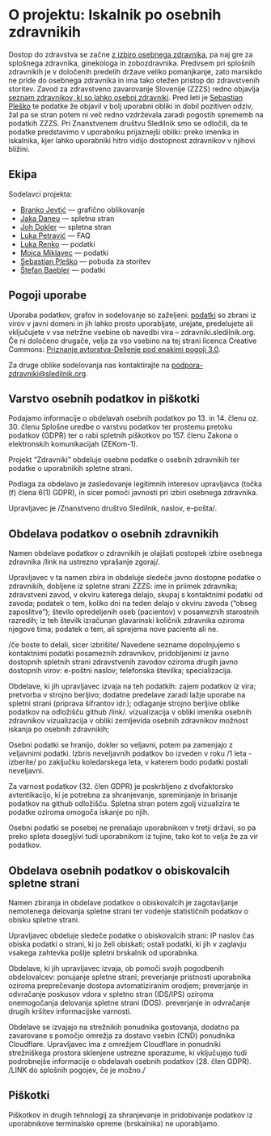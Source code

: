 # O projektu: Iskalnik po osebnih zdravnikih

Dostop do zdravstva se začne [z izbiro osebnega zdravnika](https://e-uprava.gov.si/podrocja/sociala-zdravje-smrt/zdravje/sociala-osebni-zdravnik.html), pa naj gre za splošnega zdravnika, ginekologa in zobozdravnika.
Predvsem pri splošnih zdravnikih je v določenih predelih države veliko pomanjkanje, zato marsikdo ne pride do osebnega zdravnika in ima tako otežen pristop do zdravstvenih storitev.
Zavod za zdravstveno zavarovanje Slovenije (ZZZS) redno objavlja [seznam zdravnikov, ki so lahko osebni zdravniki](https://zavarovanec.zzzs.si/wps/portal/portali/azos/ioz/ioz_izvajalci). Pred leti je [Sebastian Pleško](https://plesko.si/) te podatke že objavil v bolj uporabni obliki in dobil pozitiven odziv, žal pa se stran potem ni več redno vzdrževala zaradi pogostih sprememb na podatkih ZZZS.
Pri Znanstvenem društvu Sledilnik smo se odločili, da te podatke predstavimo v uporabniku prijaznejši obliki: preko imenika in iskalnika, kjer lahko uporabniki hitro vidijo dostopnost zdravnikov v njihovi bližini.

## Ekipa

Sodelavci projekta:

- [Branko Jevtić]() — grafično oblikovanje
- [Jaka Daneu](https://github.com/jalezi) — spletna stran
- [Joh Dokler](https://github.com/joahim) — spletna stran
- [Luka Petravić]() — FAQ
- [Luka Renko](https://twitter.com/lukarenko) — podatki
- [Mojca Miklavec]() — podatki
- [Sebastian Pleško](https://plesko.si/) — pobuda za storitev
- [Štefan Baebler](https://www.linkedin.com/in/stefanbaebler/) — podatki

## Pogoji uporabe

Uporaba podatkov, grafov in sodelovanje so zaželjeni: [podatki](https://github.com/sledilnik/zdravniki-data) so zbrani iz virov v javni domeni in jih lahko prosto uporabljate, urejate, predelujete ali vključujete v vse netržne vsebine ob navedbi vira – zdravniki.sledilnik.org. Če ni določeno drugače, velja za vso vsebino na tej strani licenca Creative Commons: [Priznanje avtorstva-Deljenje pod enakimi pogoji 3.0](https://creativecommons.org/licenses/by-sa/3.0/deed.sl).

Za druge oblike sodelovanja nas kontaktirajte na podpora-zdravniki@sledilnik.org.

## Varstvo osebnih podatkov in piškotki

Podajamo informacije o obdelavah osebnih podatkov po 13. in 14. členu oz. 30. členu Splošne uredbe o varstvu podatkov ter prostemu pretoku podatkov (GDPR) ter o rabi spletnih piškotkov po 157. členu Zakona o elektronskih komunikacijah (ZEKom-1).

Projekt “Zdravniki” obdeluje osebne podatke o osebnih zdravnikih ter podatke o uporabnikih spletne strani.

Podlaga za obdelavo je zasledovanje legitimnih interesov upravljavca (točka (f) člena 6(1) GDPR), in sicer pomoči javnosti pri izbiri osebnega zdravnika.

Upravljavec je /Znanstveno društvo Sledilnik, naslov, e-pošta/.

## Obdelava podatkov o osebnih zdravnikih

Namen obdelave podatkov o zdravnikih je olajšati postopek izbire osebnega zdravnika /link na ustrezno vprašanje zgoraj/.

Upravljavec v ta namen zbira in obdeluje sledeče javno dostopne podatke o zdravnikih, dobljene iz spletne strani ZZZS:
ime in priimek zdravnika;
zdravstveni zavod, v okviru katerega delajo, skupaj s kontaktnimi podatki od zavoda;
podatek o tem, koliko dni na teden delajo v okviru zavoda (“obseg zaposlitve”);
število opredeljenih oseb (pacientov) v posameznih starostnih razredih;
iz teh številk izračunan glavarinski količnik zdravnika oziroma njegove tima;
podatek o tem, ali sprejema nove paciente ali ne.

/če boste to delali, sicer izbrišite/ Navedene sezname dopolnjujemo s kontaktnimi podatki posameznih zdravnikov, pridobljenimi iz javno dostopnih spletnih strani zdravstvenih zavodov oziroma drugih javno dostopnih virov:
e-poštni naslov;
telefonska številka;
specializacija.

Obdelave, ki jih upravljavec izvaja na teh podatkih:
zajem podatkov iz vira;
pretvorba v strojno berljivo;
dodatne predelave zaradi lažje uporabe na spletni strani (priprava šifrantov idr.);
odlaganje strojno berljive oblike podatkov na odložišču github /link/.
vizualizacija v obliki imenika osebnih zdravnikov
vizualizacija v obliki zemljevida osebnih zdravnikov
možnost iskanja po osebnih zdravnikih;

Osebni podatki se hranijo, dokler so veljavni, potem pa zamenjajo z veljavnimi podatki. Izbris neveljavnih podatkov bo izveden v roku /1 leta - izberite/ po zaključku koledarskega leta, v katerem bodo podatki postali neveljavni.

Za varnost podatkov (32. člen GDPR) je poskrbljeno z dvofaktorsko avtentikacijo, ki je potrebna za shranjevanje, spreminjanje in brisanje podatkov na github odložišču. Spletna stran potem zgolj vizualizira te podatke oziroma omogoča iskanje po njih.

Osebni podatki se posebej ne prenašajo uporabnikom v tretji državi, so pa preko spleta dosegljivi tudi uporabnikom iz tujine, tako kot to velja že za vir podatkov.

## Obdelava osebnih podatkov o obiskovalcih spletne strani

Namen zbiranja in obdelave podatkov o obiskovalcih je zagotavljanje nemotenega delovanja spletne strani ter vodenje statističnih podatkov o obisku spletne strani.

Upravljavec obdeluje sledeče podatke o obiskovalcih strani:
IP naslov
čas obiska
podatki o strani, ki jo želi obiskati;
ostali podatki, ki jih v zaglavju vsakega zahtevka pošlje spletni brskalnik od uporabnika.

Obdelave, ki jih upravljavec izvaja, ob pomoči svojih pogodbenih obdelovalcev:
ponujanje spletne strani;
preverjanje pristnosti uporabnika oziroma preprečevanje dostopa avtomatiziranim orodjem;
preverjanje in odvračanje poskusov vdora v spletno stran (IDS/IPS) oziroma onemogočanja delovanja spletne strani (DOS).
preverjanje in odvračanje drugih kršitev informacijske varnosti.

Obdelave se izvajajo na strežnikih ponudnika gostovanja, dodatno pa zavarovane s pomočjo omrežja za dostavo vsebin (CND) ponudnika Cloudflare. Upravljavec ima z omrežjem Cloudflare in ponudniki strežniškega prostora sklenjene ustrezne sporazume, ki vključujejo tudi podrobnejše informacije o obdelavah osebnih podatkov (28. člen GDPR). /LINK do splošnih pogojev, če je možno./

## Piškotki

Piškotkov in drugih tehnologij za shranjevanje in pridobivanje podatkov iz uporabnikove terminalske opreme (brskalnika) ne uporabljamo.
